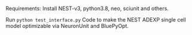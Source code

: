 Requirements: Install NEST-v3, python3.8, neo, sciunit and others.

Run 
```python test_interface.py```
Code to make the NEST ADEXP single cell model optimizable via NeuronUnit and BluePyOpt.
